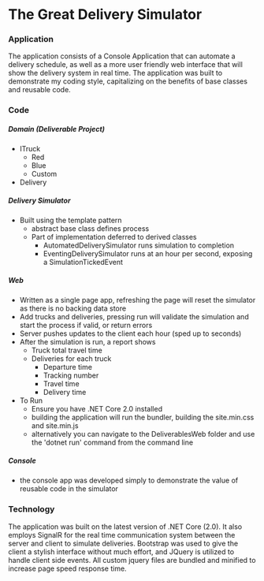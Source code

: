 # The Great Delivery Simulator

### Application

The application consists of a Console Application that can automate a delivery schedule, as well as a more user friendly web interface that will show the delivery system in real time.  The application was built to demonstrate my coding style, capitalizing on the benefits of base classes and reusable code.

### Code 
##### Domain (Deliverable Project)
- ITruck 
    - Red
    - Blue
    - Custom 
-   Delivery
##### Delivery Simulator
- Built using the template pattern
    - abstract base class defines process
    - Part of implementation deferred to derived classes
        - AutomatedDeliverySimulator runs simulation to completion
        - EventingDeliverySimulator runs at an hour per second, exposing a SimulationTickedEvent
        
##### Web
- Written as a single page app, refreshing the page will reset the simulator as there is no backing data store
- Add trucks and deliveries, pressing run will validate the simulation and start the process if valid, or return errors
- Server pushes updates to the client each hour (sped up to seconds)
- After the simulation is run, a report shows 
    - Truck total travel time
    - Deliveries for each truck
        - Departure time
        - Tracking number
        - Travel time 
        - Delivery time
- To Run
    - Ensure you have .NET Core 2.0 installed
    - building the application will run the bundler, building the site.min.css and site.min.js
    - alternatively you can navigate to the DeliverablesWeb folder and use the 'dotnet run' command from the command line
##### Console
- the console app was developed simply to demonstrate the value of reusable code in the simulator

### Technology
The application was built on the latest version of .NET Core (2.0). It also employs SignalR for the real time communication system between the server and client to simulate deliveries.  Bootstrap was used to give the client a stylish interface without much effort, and JQuery is utilized to handle client side events.  All custom jquery files are bundled and minified to increase page speed response time.


